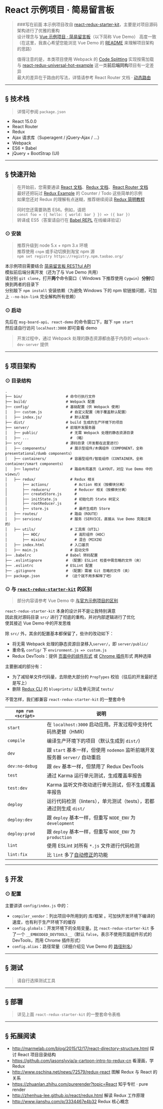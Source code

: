 # React 示例项目 · 简易留言板
[fork-from]: https://github.com/davezuko/react-redux-starter-kit
[vue-demo]: https://github.com/kenberkeley/vue-demo
[code-splitting]: https://webpack.github.io/docs/code-splitting.html
[universal]: https://github.com/erikras/react-redux-universal-hot-example
[dynamic-routing]: http://react-guide.github.io/react-router-cn/docs/guides/advanced/DynamicRouting.html
[react-docs]: http://reactjs.cn/react/docs/getting-started.html
[redux-docs]: http://cn.redux.js.org/index.html
[react-router-docs]: http://react-guide.github.io/react-router-cn/
[redux-example]: https://github.com/reactjs/redux/tree/master/examples
[redux-simple-tutorial]: https://github.com/kenberkeley/redux-simple-tutorial
[babel-repl]: http://babeljs.io/repl/ 
[msg-board-api]: https://github.com/kenberkeley/msg-board-api
[vue-demo-difference]: https://github.com/kenberkeley/vue-demo#difference
[redux-devtools]: https://github.com/gaearon/redux-devtools
[redux-devtools-extension]: https://github.com/zalmoxisus/redux-devtools-extension
[redux-cli]: https://github.com/SpencerCDixon/redux-cli
[eslint-auto-fix]: http://eslint.org/docs/user-guide/command-line-interface.html#fix
[alias]: https://github.com/kenberkeley/vue-demo#alias

> ###写在前面
> 本示例项目改自 [react-redux-starter-kit][fork-from]，主要是对项目源码架构进行了优雅的重构  
> 设计理念与 [Vue 示例项目 · 简易留言板][vue-demo]（以下简称 Vue Demo） 高度一致  
> （在这里，我衷心希望您能浏览 Vue Demo 的 [README][vue-demo] 来理解项目架构的思路）
> 
> 值得注意的是，本类项目使用 Webpack 的 [Code Splitting][code-splitting] 实现按需加载  
> 与 [react-redux-universal-hot-example][universal] 这一类**前后端同构**项目有一定差异  
> 最大的差异在于路由的写法，详情请参考 React Router 文档 · [动态路由][dynamic-routing]

***

## <a name="features">&sect; 技术栈</a>
> 详情可参阅 `package.json`

* React 15.0.0
* React Router
* Redux
* Ajax 请求库（Superagent / jQuery-Ajax / ...）
* Webpack
* ES6 + Babel
* jQuery + BootStrap (UI)

***

## <a name="getting-started">&sect; 快速开始</a>
> 在开始前，您需要通读 [React 文档][react-docs]、[Redux 文档][redux-docs]、[React Router 文档][react-router-docs]  
> 最好还把玩过 [Redux Example][redux-example] 的 Counter / Todo 这些简单的示例  
> 如果您还对 Redux 的理解有点迷糊，推荐继续阅读 [Redux 简明教程][redux-simple-tutorial]

> 同时您还需要熟悉 ES6。例如，请把  
> `const foo = ({ hello: { world: bar } }) => ({ bar })`  
> 转译成 ES5（答案请自行在 [Babel REPL][babel-repl] 在线编译验证）

### <a name="installation">⊙ 安装</a>
> 推荐升级到 node 5.x + npm 3.x 环境  
> 推荐使用 `cnpm` 或手动切换到淘宝 npm 源  
> `npm set registry https://registry.npm.taobao.org/`

本示例项目需要结合 [简易留言板 RESTful API][msg-board-api]  
模拟前后端分离开发（还为了与 Vue Demo 共用）  
请分别 `git clone`，打开**两个**命令窗口（ Windows 下推荐使用 `Cygwin`）**分别**切换到两者的目录下  
分别敲下 `npm install` 安装依赖（为避免 Windows 下的 npm 软链接问题，可加上 `--no-bin-link` 完全解构所有依赖）

### <a name="start">⊙ 启动</a>
先后在 `msg-board-api`、`react-demo` 的命令窗口下，敲下 `npm start`  
然后请自行访问 `localhost:3000` 即可查看 demo    
> 开发过程中，通过 Webpack 处理的静态资源都由基于内存的 `webpack-dev-server` 提供

***

## <a name="architecture">&sect; 项目架构</a>
### <a name="tree">⊙ 目录结构</a>
```
.
├── bin/                    # 命令行执行文件
├── build/                  # Webpack 配置
├── config/                 # 基础配置（供 Webpack 使用）
│   ├── custom.js             # 自定义配置（用于覆盖默认配置）
│   ├── index.js/             # 默认配置
├── dist/                   # build 生成的生产环境下的项目
├── server/                 # 前端开发服务器
│   ├── public/               # 无需 Webpack 处理的静态资源目录
│   ├── ...                   # （略）
├── src/                    # 源码目录（开发都在这里进行）
│   ├── components/           # 展示型组件/木偶组件（COMPONENT，全称 presentational/dumb components）
│   ├── containers/           # 容器型组件/智能组件（CONTAINER，全称 container/smart components）
│   ├── layouts/              # 路由布局基页（LAYOUT，对应 Vue Demo 中的 views/）
│   ├── redux/                # Redux 相关
│       ├── actions/            # Action 相关（按模块分离）
│       ├── reducers/           # Reducer 相关（按模块分离）
│       ├── createStore.js      # 
│       ├── initState.js        # 初始化的 State 树定义
│       ├── rootReducer.js      #
│       ├── store.js            # 最终生成的 Store
│   ├── routes/               # 路由（ROUTE）
│   ├── services/             # 服务（SERVICE，直接从 Vue Demo 克隆过来的）
│   ├── utils/                # 工具库（UTIL）
│       ├── HOC/                # 高阶组件（HOC）
│       ├── mixins/             # 混合（MIXIN）
│   ├── index.html            # 入口基页
│   ├── main.js               # 启动文件
├── .babelrc                # Babel 转码配置
├── .eslintignore           # （配置）ESLint 检查中需忽略的文件（夹）
├── .eslintrc               # ESLint 配置
├── .gitignore              # （配置）需被 Git 忽略的文件（夹）
├── package.json            # （这个就不用多解释了吧）
```

### <a name="difference">⊙ 与 [`react-redux-starter-kit`](fork-from) 的区别</a>
> 部分内容请参考 Vue Demo 中 [与官方示例项目的区别](vue-demo-difference)

`react-redux-starter-kit` 本身的设计并不是让我特别满意  
因此我对源码目录 `src/` 进行了彻底的重构，并对内部逻辑进行了优化  
使其接近 Vue Demo 中的开发思维

除 `src/` 外，其余的配置基本都保留了，些许的改动如下：
* 将无需 Webpack 处理的静态资源目录移入`server/`，即 `server/public/`
* 重命名 `config/` 下 `environment.js => custom.js`
* Redux DevTools：提供 [页面中的组件形式][redux-devtools] 或 [Chrome 插件][redux-devtools-extension]形式 两种选择

主要删减的部分有：
* 为了减轻单文件代码量，去除绝大部分的 `PropTypes` 校验（往后的开发最好还是写上）
* 删除 [Redux CLI][redux-cli] 的 `blueprints/` 以及单元测试 `tests/`

不管怎样，我们都兼容 `react-redux-starter-kit` 的一整套命令

|`npm run <script>`|说明|
|---|---|
|`start`|在 `localhost:3000` 启动应用。开发过程中支持代码热更替（HMR）|
|`compile`|编译生产环境下的项目（默认生成到 `dist/`)|
|`dev`|跟 `start` 基本一样，但使用 `nodemon` 监听前端开发服务器 `server/` 自动重启|
|`dev:no-debug`|跟 `dev` 基本一样，但禁用了 Redux DevTools|
|`test`|通过 Karma 运行单元测试，生成覆盖率报告|
|`test:dev`|Karma 监听文件改动进行单元测试，但不生成覆盖率报告|
|`deploy`|运行代码检测（linters），单元测试（tests），若都通过则生成 `dist/`|
|`deploy:dev`|跟 `deploy` 基本一样，但重写 `NODE_ENV` 为 `development`|
|`deploy:prod`|跟 `deploy` 基本一样，但重写 `NODE_ENV` 为 `production`|
|`lint`|使用 ESLint 对所有 `*.js` 文件进行代码检测|
|`lint:fix`|比 `lint` 多了[自动修正](eslint-auto-fix)的功能|

***

## &sect; 开发
### ⊙ 配置
主要讲讲 `config/index.js` 中的：  
* `compiler_vendor`：列出项目中所用到的 库/框架 。可加快开发环境下编译的速度，也有利于生产环境下的缓存
* `config.globals`：开发环境下的全局变量。比 `react-redux-starter-kit` 多了一个 `__EMBEDDED_DEVTOOLS__`（默认 `false`，表示不使用页面组件形式的 DevTools，而用 Chrome 插件形式）
* `config.alias`：路径常量（详细介绍见 Vue Demo 的 [路径别名][alias]）

***

## &sect; 测试
> 请自行选择测试工具

***

## &sect; 部署
> 详见上面 `react-redux-starter-kit` 的一整套命令表格

***

## &sect; 拓展阅读

* http://marmelab.com/blog/2015/12/17/react-directory-structure.html 探讨 React 项目目录结构
* https://github.com/jasonslyvia/a-cartoon-intro-to-redux-cn 看漫画，学 Redux
* http://www.oschina.net/news/72579/redux-react 图解 Redux 与 React 的关系
* https://zhuanlan.zhihu.com/purerender?topic=React 知乎专栏 · pure render
* http://zhenhua-lee.github.io/react/redux.html 解读 Redux 工作原理
* http://www.jianshu.com/p/3334467e4b32 Redux 核心概念
